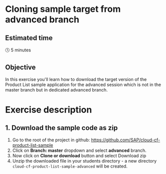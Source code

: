 # Cloning sample target from advanced branch

## Estimated time

:clock4: 5 minutes

## Objective

In this exercise you'll learn how to download the target version of the Product List sample application for the advanced session which is not in the master branch but in dedicated advanced branch.

# Exercise description


## 1. Download the sample code as zip
1. Go to the root of the project in github: https://github.com/SAP/cloud-cf-product-list-sample
2. Click on **Branch: master** dropdown and select **advanced** branch.
3. Now click on **Clone or download** button and select Download zip
4. Unzip the downloaded file in your students directory - a new directory ```cloud-cf-product-list-sample-advanced``` will be created.

